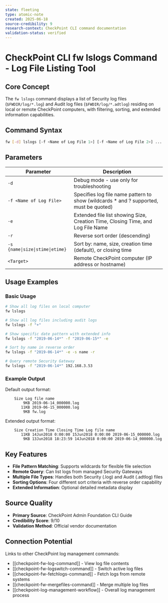 ```yaml
---
state: fleeting
type: atomic-note
created: 2025-06-18
source-credibility: 9
research-context: CheckPoint CLI command documentation
validation-status: verified
---
```


# CheckPoint CLI fw lslogs Command - Log File Listing Tool

## Core Concept
The `fw lslogs` command displays a list of Security log files (`$FWDIR/log/*.log`) and Audit log files (`$FWDIR/log/*.adtlog`) residing on local or remote CheckPoint computers, with filtering, sorting, and extended information capabilities.

## Command Syntax
```bash
fw [-d] lslogs [-f <Name of Log File 1>] [-f <Name of Log File 2>] ... [-f <Name of Log File N>] [-e] [-r] [-s {name | size | stime | etime}] [<Target>]
```

## Parameters

| Parameter | Description |
|---|---|
| `-d` | Debug mode - use only for troubleshooting |
| `-f <Name of Log File>` | Specifies log file name pattern to show (wildcards * and ? supported, must be quoted) |
| `-e` | Extended file list showing Size, Creation Time, Closing Time, and Log File Name |
| `-r` | Reverse sort order (descending) |
| `-s {name\|size\|stime\|etime}` | Sort by: name, size, creation time (default), or closing time |
| `<Target>` | Remote CheckPoint computer (IP address or hostname) |

## Usage Examples

### Basic Usage
```bash
# Show all log files on local computer
fw lslogs

# Show all log files including audit logs
fw lslogs -f "+"

# Show specific date pattern with extended info
fw lslogs -f "2019-06-14*" -f "2019-06-15*" -e

# Sort by name in reverse order
fw lslogs -f "2019-06-14*" -e -s name -r

# Query remote Security Gateway
fw lslogs -f "2019-06-14*" 192.168.3.53
```

### Example Output
Default output format:
```
    Size Log file name
        9KB 2019-06-14_000000.log
       11KB 2019-06-15_000000.log
        9KB fw.log
```

Extended output format:
```
    Size Creation Time Closing Time Log file name
       11KB 14Jun2018 0:00:00 15Jun2018 0:00:00 2019-06-15_000000.log
        9KB 13Jun2018 18:23:59 14Jun2018 0:00:00 2019-06-14_000000.log
```

## Key Features
- **File Pattern Matching**: Supports wildcards for flexible file selection
- **Remote Query**: Can list logs from managed Security Gateways
- **Multiple File Types**: Handles both Security (.log) and Audit (.adtlog) files
- **Sorting Options**: Four different sort criteria with reverse order capability
- **Extended Information**: Optional detailed metadata display

## Source Quality
- **Primary Source**: CheckPoint Admin Foundation CLI Guide
- **Credibility Score**: 9/10
- **Validation Method**: Official vendor documentation

## Connection Potential
Links to other CheckPoint log management commands:
- [[checkpoint-fw-log-command]] - View log file contents
- [[checkpoint-fw-logswitch-command]] - Switch active log files
- [[checkpoint-fw-fetchlogs-command]] - Fetch logs from remote systems
- [[checkpoint-fw-mergefiles-command]] - Merge multiple log files
- [[checkpoint-log-management-workflow]] - Overall log management process
